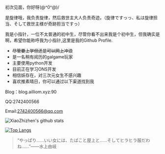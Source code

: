 初次见面，你好呀\(@^0^@)/

是旋律哦，我负责旋律，然后救世主大人负责奇迹。（旋律ですっっ、私は旋律担当、そして救世主様が奇跡担当ですっ）

我是小指针，一位不太普通的初中生，尽管你看不出来我是个初中生，但我确实是啊，希望你能称呼我为小指针,这里是我的Github Profile.



- ~~尽管要上学但还是可以网上冲浪~~
- 是一名稍有阅历的galgame玩家
- 主要使用python开发
- 目前正在学习ONS开发
- 相信妖存在，对三次元女生不感兴趣
- 喜欢推素晴日，你可以通过以下渠道找到我

Blog：blog.ailliom.xyz:90

QQ:2742400566

Email:2742400566@qq.com



![XiaoZhizhen's github stats](https://github-readme-stats.vercel.app/api?username=zzzzz167&show_icons=true&theme=tokyonight)

[![Top Langs](https://github-readme-stats.vercel.app/api/top-langs/?username=zzzzz167&layout=compact)](https://github.com/anuraghazra/github-readme-stats)



> “やっぱり……いい女には、たばこと屋上と……そしてヒラヒラ服だわね……”——水上由岐
